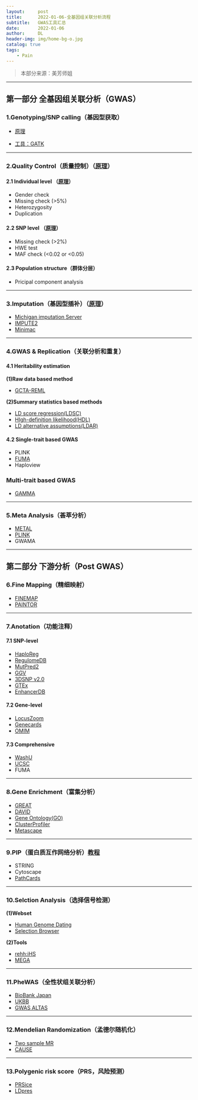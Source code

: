 ```yaml
---
layout:     post
title:      2022-01-06-全基因组关联分析流程
subtitle:   GWAS工具汇总
date:       2022-01-06
author:     DL
header-img: img/home-bg-o.jpg
catalog: true
tags:
    - Pain
---
```


> 本部分来源：美芳师姐

---

## 第一部分 全基因组关联分析（GWAS）

### 1.Genotyping/SNP calling（基因型获取）

- [原理](https://sg.idtdna.com/pages/applications/genotyping)

- [工具：GATK](https://www.jianshu.com/p/4c093a6d88ec)

---

### 2.Quality Control（质量控制）（[原理](https://www.ncbi.nlm.nih.gov/pmc/articles/PMC3066182/)）

#### 2.1 Individual level （[原理](https://zhuanlan.zhihu.com/p/347958906)）

- Gender check
- Missing check (>5%)
- Heterozygosity
- Duplication

#### 2.2 SNP level （[原理](https://zhuanlan.zhihu.com/p/347958906)）

- Missing check (>2%)
- HWE test
- MAF check (<0.02 or <0.05)

#### 2.3 Population structure（群体分层）

- Pricipal component analysis

---

### 3.Imputation（基因型插补）（[原理](https://www.jianshu.com/p/06d86be2028b)）

- [Michigan imputation Server](https://imputationserver.sph.umich.edu/index.html#!pages/home)
- [IMPUTE2](http://mathgen.stats.ox.ac.uk/impute/impute_v2.html)
- [Minimac](https://genome.sph.umich.edu/wiki/Minimac)

---

### 4.GWAS & Replication（关联分析和重复）

#### 4.1 Heritability estimation

**(1)Raw data based method**

- [GCTA-REML](https://yanglab.westlake.edu.cn/software/gcta/#GREMLanalysis)

**(2)Summary statistics based methods**

- [LD score regression(LDSC)](https://github.com/bulik/ldsc)
- [HIgh-definition likelihood(HDL)](https://github.com/zhenin/HDL/)
- [LD alternative assumptions(LDAR)](https://dougspeed.com/heritability-model/)

#### 4.2 Single-trait based GWAS

- PLINK
- [FUMA](https://fuma.ctglab.nl/)
- Haploview

### Multi-trait based GWAS

- [GAMMA](http://www.xzlab.org/software.html)

---

### 5.Meta Analysis（荟萃分析）

- [METAL](https://genome.sph.umich.edu/wiki/METAL)
- [PLINK](http://zzz.bwh.harvard.edu/plink/metaanal.shtml)
- GWAMA

---

## 第二部分 下游分析（Post GWAS）

### 6.Fine Mapping（精细映射）

- [FINEMAP](http://www.christianbenner.com/index_v1.3.html)
- [PAINTOR](https://github.com/gkichaev/PAINTOR_V3.0)

---

### 7.Anotation（功能注释）

#### 7.1 SNP-level

- [HaploReg](https://pubs.broadinstitute.org/mammals/haploreg/haploreg.php)
- [RegulomeDB](https://www.regulomedb.org/regulome-search)
- [MutPred2](http://mutpred.mutdb.org/#qform)
- [GGV](https://popgen.uchicago.edu/ggv/?data=%221000genomes%22&chr=1&pos=222087833)
- [3DSNP v2.0](http://www.omic.tech/3dsnpv2/)
- [GTEx](http://www.gtexportal.org/home/)
- [EnhancerDB](http://lcbb.swjtu.edu.cn/EnhancerDB/)

#### 7.2 Gene-level

- [LocusZoom](https://genome.sph.umich.edu/wiki/LocusZoom_Standalone#Input)
- [Genecards](https://www.genecards.org/)
- [OMIM](https://omim.org/)

#### 7.3 Comprehensive

- [WashU](http://epigenomegateway.wustl.edu/browser/)
- [UCSC](http://genome.ucsc.edu/)
- FUMA

---

### 8.Gene Enrichment（富集分析）

- [GREAT](http://great.stanford.edu/public/html/index.php)
- [DAVID](https://david.ncifcrf.gov/conversion.jsp)
- [Gene Ontology(GO)](http://geneontology.org/)
- [ClusterProfiler](https://www.jianshu.com/p/feaefcbdf986)
- [Metascape](https://metascape.org/gp/index.html)

---

### 9.PIP（蛋白质互作网络分析）[教程](https://zhuanlan.zhihu.com/p/148789132?utm_source=wechat_session)

- STRING
- Cytoscape
- [PathCards](https://pathcards.genecards.org/Search/Results?query=SP3)

---

### 10.Selction Analysis（选择信号检测）

**(1)Webset**

- [Human Genome Dating](https://human.genome.dating/)
- [Selection Browser](http://hsb.upf.edu/?s=rs35732780&submit=Search)

**(2)Tools**

- [rehh:iHS](https://zhuanlan.zhihu.com/p/70034004?from_voters_page=true)
- [MEGA](https://www.megasoftware.net/)

---

### 11.PheWAS（全性状组关联分析）

- [BioBank Japan](http://jenger.riken.jp/en/result)
- [UKBB](http://geneatlas.roslin.ed.ac.uk/)
- [GWAS ALTAS](https://atlas.ctglab.nl/)

---

### 12.Mendelian Randomization（孟德尔随机化）

- [Two sample MR](https://github.com/MRCIEU/TwoSampleMR)
- [CAUSE](https://jean997.github.io/cause/ldl_cad.html)

---

### 13.Polygenic risk score（PRS，风险预测）

- [PRSice](https://www.prsice.info/)
- [LDpres](https://github.com/bvilhjal/ldpred)

